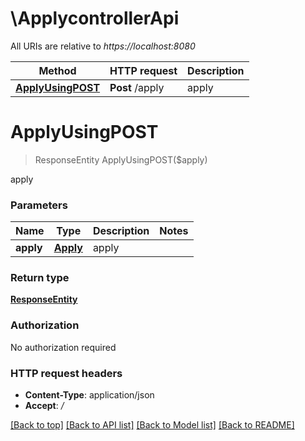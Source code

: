 # \ApplycontrollerApi

All URIs are relative to *https://localhost:8080*

Method | HTTP request | Description
------------- | ------------- | -------------
[**ApplyUsingPOST**](ApplycontrollerApi.md#ApplyUsingPOST) | **Post** /apply | apply


# **ApplyUsingPOST**
> ResponseEntity ApplyUsingPOST($apply)

apply


### Parameters

Name | Type | Description  | Notes
------------- | ------------- | ------------- | -------------
 **apply** | [**Apply**](Apply.md)| apply | 

### Return type

[**ResponseEntity**](ResponseEntity.md)

### Authorization

No authorization required

### HTTP request headers

 - **Content-Type**: application/json
 - **Accept**: */*

[[Back to top]](#) [[Back to API list]](../README.md#documentation-for-api-endpoints) [[Back to Model list]](../README.md#documentation-for-models) [[Back to README]](../README.md)

